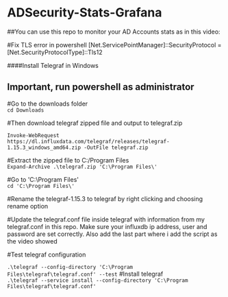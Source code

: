 # ADSecurity-Stats-Grafana

##You can use this repo to monitor your AD Accounts stats as in this video: <url to video>
  
#Fix TLS error in powershell
[Net.ServicePointManager]::SecurityProtocol =[Net.SecurityProtocolType]::Tls12

####Install Telegraf in Windows

##  Important, run powershell as administrator
#Go to the downloads folder  
`cd Downloads`

#Then download telegraf zipped file and output to telegraf.zip  

`Invoke-WebRequest https://dl.influxdata.com/telegraf/releases/telegraf-1.15.3_windows_amd64.zip -OutFile telegraf.zip`

#Extract the zipped file to C:/Program Files  
`Expand-Archive .\telegraf.zip 'C:\Program Files\'`

#Go to 'C:\Program Files\'  
`cd 'C:\Program Files\'`

#Rename the telegraf-1.15.3 to telegraf by right clicking and choosing rename option

#Update the telegraf.conf file inside telegraf with information from my telegraf.conf in this repo. Make sure your influxdb ip address, user and password are set correctly. Also add the last part where i add the script as the video showed

#Test telegraf configuration

`.\telegraf --config-directory 'C:\Program Files\telegraf\telegraf.conf' --test`
#Install telegraf  
`.\telegraf --service install --config-directory 'C:\Program Files\telegraf\telegraf.conf'`
